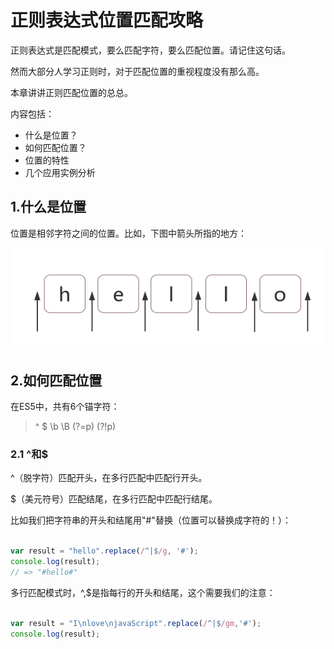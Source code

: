 # 正则表达式位置匹配攻略

正则表达式是匹配模式，要么匹配字符，要么匹配位置。请记住这句话。

然而大部分人学习正则时，对于匹配位置的重视程度没有那么高。

本章讲讲正则匹配位置的总总。

内容包括：

- 什么是位置？
- 如何匹配位置？
- 位置的特性
- 几个应用实例分析

## 1.什么是位置

位置是相邻字符之间的位置。比如，下图中箭头所指的地方：

![](./img/regexp_1.png)

## 2.如何匹配位置

在ES5中，共有6个锚字符：

> ^ $ \b \B (?=p) (?!p)

### 2.1 ^和$

^（脱字符）匹配开头，在多行匹配中匹配行开头。

$（美元符号）匹配结尾，在多行匹配中匹配行结尾。

比如我们把字符串的开头和结尾用"#"替换（位置可以替换成字符的！）：

```javaScript

var result = "hello".replace(/^|$/g, '#');
console.log(result); 
// => "#hello#"

```

多行匹配模式时，^,$是指每行的开头和结尾，这个需要我们的注意：

```javaScript

var result = "I\nlove\njavaScript".replace(/^|$/gm,'#');
console.log(result);



```